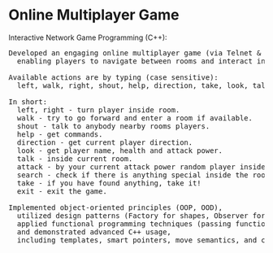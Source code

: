 # Online Multiplayer Game
Interactive Network Game Programming (C++):
<pre>
Developed an engaging online multiplayer game (via Telnet & Console),
  enabling players to navigate between rooms and interact in real-time.

Available actions are by typing (case sensitive):
  left, walk, right, shout, help, direction, take, look, talk, attack, search, exit.

In short:
  left, right - turn player inside room.
  walk - try to go forward and enter a room if available.
  shout - talk to anybody nearby rooms players.
  help - get commands.
  direction - get current player direction.
  look - get player name, health and attack power.
  talk - inside current room.
  attack - by your current attack power random player inside current room if exist.
  search - check if there is anything special inside the room.
  take - if you have found anything, take it!
  exit - exit the game.

Implemented object-oriented principles (OOP, OOD),
  utilized design patterns (Factory for shapes, Observer for players),
  applied functional programming techniques (passing functions as parameters),
  and demonstrated advanced C++ usage,
  including templates, smart pointers, move semantics, and concurrency.
</pre>

